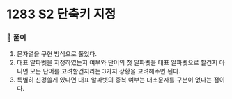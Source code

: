 # 1283 S2 단축키 지정

### 📂 풀이
1. 문자열을 구현 방식으로 풀었다.
2. 대표 알파벳을 지정하였는지 여부와 단어의 첫 알파벳을 대표 알파벳으로 할건지 아니면 모든 단어를 고려할건지라는 3가지 상황을 고려해주면 된다.
3. 특별히 신경쓸게 있다면 대표 알파벳의 중복 여부는 대소문자를 구분이 없다는 점이다.